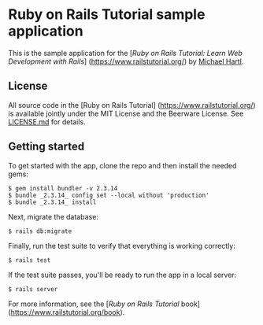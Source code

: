 # Ruby on Rails Tutorial sample application

This is the sample application for the
[*Ruby on Rails Tutorial:
Learn Web Development with Rails*]
(https://www.railstutorial.org/)
by [Michael Hartl](https://www.michaelhartl.com/).

## License

All source code in the [Ruby on Rails Tutorial]
(https://www.railstutorial.org/)
is available jointly under the MIT License and the Beerware
License. See
[LICENSE.md](LICENSE.md) for details.

## Getting started

To get started with the app, clone the repo and then install
the needed gems:

```
$ gem install bundler -v 2.3.14
$ bundle _2.3.14_ config set --local without 'production'
$ bundle _2.3.14_ install
```

Next, migrate the database:

```
$ rails db:migrate
```

Finally, run the test suite to verify that everything is
working correctly:

```
$ rails test
```

If the test suite passes, you'll be ready to run the app in a
local server:

```
$ rails server
```

For more information, see the
[*Ruby on Rails Tutorial* book]
(https://www.railstutorial.org/book).